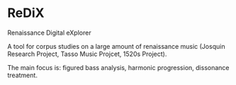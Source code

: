 # ReDiX
Renaissance Digital eXplorer

A tool for corpus studies on a large amount of renaissance music (Josquin Research Project, Tasso Music Projcet, 1520s Project).

The main focus is: figured bass analysis, harmonic progression, dissonance treatment.
